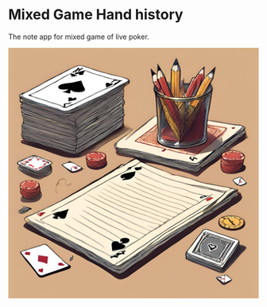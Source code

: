 # Mixed Game Hand history 



The note app for mixed game of live poker.

<img src="assets/images/logo.png" alt="logo image of mixed game hand hisotry. A stack of playing cards, a glass of pencils, and a piece of paper on a wooden table." title="app logo">

